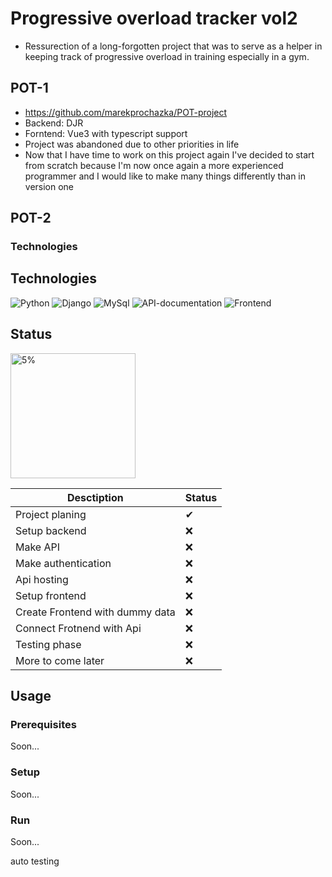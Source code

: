 # Progressive overload tracker vol2

- Ressurection of a long-forgotten project that was to serve as a helper in keeping track of progressive overload in training especially in a gym.

## POT-1
- https://github.com/marekprochazka/POT-project
- Backend: DJR
- Forntend: Vue3 with typescript support 
- Project was abandoned due to other priorities in life 
- Now that I have time to work on this project again I've decided to start from scratch because I'm now once again a more experienced programmer and I would like to make many things differently than in version one

## POT-2

### Technologies

## Technologies
![Python](https://img.shields.io/badge/Python-3.8-informational?style=for-the-badge&logo=Python&logoColor=white&color=092e20)
![Django](https://img.shields.io/badge/Backend-Django-informational?style=for-the-badge&logo=Django&logoColor=white&color=092e20)
![MySql](https://img.shields.io/badge/Database-MySql-informational?style=for-the-badge&logo=MySQL&logoColor=white&color=00758F)
![API-documentation](https://img.shields.io/badge/Api%20documentation-Swagger-informational?style=for-the-badge&logo=Swagger&logoColor=white&color=85ea2d)
![Frontend](https://img.shields.io/badge/Frontend-Flutter-informational?style=for-the-badge&logo=Flutter&logoColor=white&color=02569B)

## Status
<img src="https://progress-bar.dev/5/" alt="5%" width="200px">

Desctiption | Status
--- | ---
Project planing | ✔
Setup backend | ❌
Make API | ❌
Make authentication | ❌
Api hosting | ❌
Setup frontend | ❌
Create Frontend with dummy data | ❌
Connect Frotnend with Api | ❌
Testing phase | ❌
More to come later | ❌

## Usage

### Prerequisites
Soon...

### Setup
Soon...
### Run
Soon...

auto testing